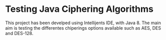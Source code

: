 # Testing Java Ciphering Algorithms

This project has been develped using Intellijents IDE, with Java 8. 
The main aim is testing the differentes chiperings options available such as AES, DES and DES-128. 
